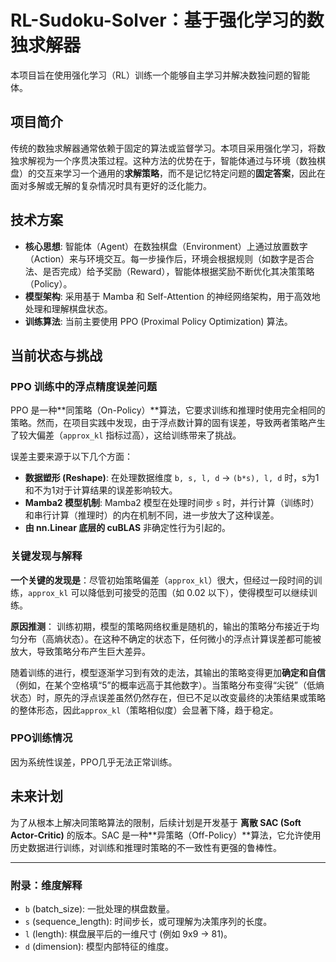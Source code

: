 # RL-Sudoku-Solver：基于强化学习的数独求解器

本项目旨在使用强化学习（RL）训练一个能够自主学习并解决数独问题的智能体。

## 项目简介

传统的数独求解器通常依赖于固定的算法或监督学习。本项目采用强化学习，将数独求解视为一个序贯决策过程。这种方法的优势在于，智能体通过与环境（数独棋盘）的交互来学习一个通用的**求解策略**，而不是记忆特定问题的**固定答案**，因此在面对多解或无解的复杂情况时具有更好的泛化能力。

## 技术方案

-   **核心思想**: 智能体（Agent）在数独棋盘（Environment）上通过放置数字（Action）来与环境交互。每一步操作后，环境会根据规则（如数字是否合法、是否完成）给予奖励（Reward），智能体根据奖励不断优化其决策策略（Policy）。
-   **模型架构**: 采用基于 Mamba 和 Self-Attention 的神经网络架构，用于高效地处理和理解棋盘状态。
-   **训练算法**: 当前主要使用 PPO (Proximal Policy Optimization) 算法。

## 当前状态与挑战

### PPO 训练中的浮点精度误差问题

PPO 是一种**同策略（On-Policy）**算法，它要求训练和推理时使用完全相同的策略。然而，在项目实践中发现，由于浮点数计算的固有误差，导致两者策略产生了较大偏差（`approx_kl` 指标过高），这给训练带来了挑战。

误差主要来源于以下几个方面：
-   **数据塑形 (Reshape)**: 在处理数据维度 `b, s, l, d` -> `(b*s), l, d` 时，s为1和不为1对于计算结果的误差影响较大。
-   **Mamba2 模型机制**: Mamba2 模型在处理时间步 `s` 时，并行计算（训练时）和串行计算（推理时）的内在机制不同，进一步放大了这种误差。
-   **由 nn.Linear 底层的 cuBLAS** 非确定性行为引起的。

### 关键发现与解释

**一个关键的发现是**：尽管初始策略偏差（`approx_kl`）很大，但经过一段时间的训练，`approx_kl` 可以降低到可接受的范围（如 0.02 以下），使得模型可以继续训练。

**原因推测**：
训练初期，模型的策略网络权重是随机的，输出的策略分布接近于均匀分布（高熵状态）。在这种不确定的状态下，任何微小的浮点计算误差都可能被放大，导致策略分布产生巨大差异。

随着训练的进行，模型逐渐学习到有效的走法，其输出的策略变得更加**确定和自信**（例如，在某个空格填“5”的概率远高于其他数字）。当策略分布变得“尖锐”（低熵状态）时，原先的浮点误差虽然仍然存在，但已不足以改变最终的决策结果或策略的整体形态，因此`approx_kl`（策略相似度）会显著下降，趋于稳定。

### PPO训练情况

因为系统性误差，PPO几乎无法正常训练。 

## 未来计划

为了从根本上解决同策略算法的限制，后续计划是开发基于 **离散 SAC (Soft Actor-Critic)** 的版本。SAC 是一种**异策略（Off-Policy）**算法，它允许使用历史数据进行训练，对训练和推理时策略的不一致性有更强的鲁棒性。

---

### 附录：维度解释

-   `b` (batch_size): 一批处理的棋盘数量。
-   `s` (sequence_length): 时间步长，或可理解为决策序列的长度。
-   `l` (length): 棋盘展平后的一维尺寸 (例如 9x9 -> 81)。
-   `d` (dimension): 模型内部特征的维度。